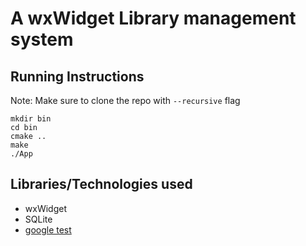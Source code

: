 # A wxWidget Library management system

## Running Instructions

Note: Make sure to clone the repo with `--recursive` flag

```console
mkdir bin
cd bin
cmake ..
make
./App
```

## Libraries/Technologies used
- wxWidget
- SQLite
- [google test](https://google.github.io/googletest/)
